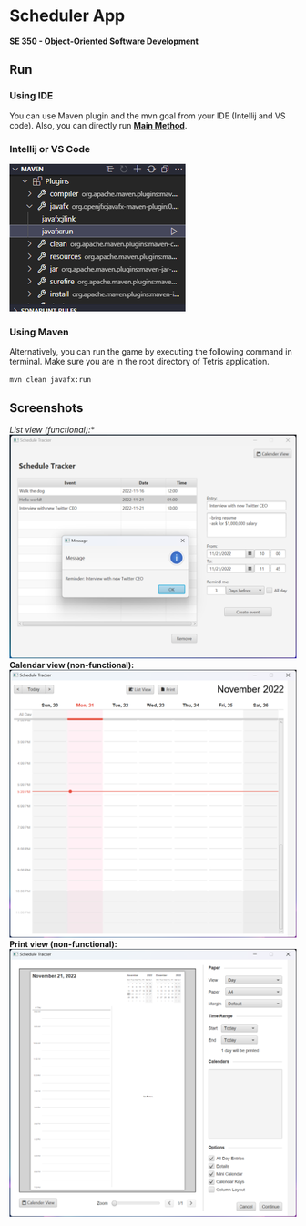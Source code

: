 Scheduler App
=============
**SE 350 - Object-Oriented Software Development**

## Run

### Using IDE
You can use Maven plugin and the mvn goal from your IDE (Intellij and VS code). Also, you can directly run 
[**Main Method**](/project/src/main/java/com/se350/scheduler/App.java).

### Intellij or VS Code

![img.png](demos/Screenshot_2022-11-14_134301.png)

### Using Maven

Alternatively, you can run the game by executing the following command in terminal. Make sure you are in the root directory of Tetris application.

`mvn clean javafx:run
`

## Screenshots
**List view (functional*):**
![img.png](demos/Screenshot172406.png)
**Calendar view (non-functional):**
![img.png](demos/Screenshot172327.png)
**Print view (non-functional):**
![img.png](demos/Screenshot172552.png)
